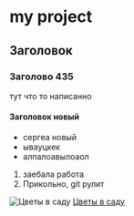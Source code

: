 # my project

## Заголовок

### Заголово 435

тут что то написанно

#### Заголовок новый

- сергеа новый
- ывауцкек
- алпалоавылоаол

1. заебала работа
1. Прикольно, git рулит

![Цветы в саду](<https://img.discogs.com/MhpF_QCqwiWEluGTxhFKiYrrdwY=/fit-in/300x300/filters:strip_icc():format(jpeg):mode_rgb():quality(40)/discogs-images/R-12860706-1543347964-1721.png.jpg>)
[Цветы в саду](<https://img.discogs.com/MhpF_QCqwiWEluGTxhFKiYrrdwY=/fit-in/300x300/filters:strip_icc():format(jpeg):mode_rgb():quality(40)/discogs-images/R-12860706-1543347964-1721.png.jpg>)
